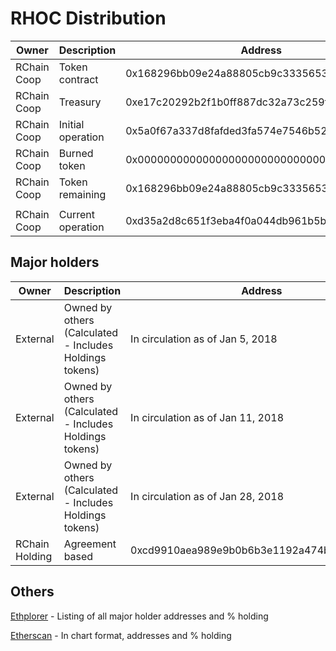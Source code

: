
# RHOC Distribution

| Owner | Description | Address | Original | Current | 
| --- | --- | --- | --- | --- |
| RChain Coop| Token contract | 0x168296bb09e24a88805cb9c33356536b980d3fc5 | NA | [1,000,000,000](https://etherscan.io/token/0x168296bb09e24a88805cb9c33356536b980d3fc5) |
| RChain Coop| Treasury | 0xe17c20292b2f1b0ff887dc32a73c259fae25f03b | 1,000,000,000 | [200,000,001](https://etherscan.io/token/0x168296bb09e24a88805cb9c33356536b980d3fc5?a=0xe17c20292b2f1b0ff887dc32a73c259fae25f03b) |
| RChain Coop| Initial operation | 0x5a0f67a337d8fafded3fa574e7546b529c96df89 | 800,000,000| [0](https://etherscan.io/token/0x168296bb09e24a88805cb9c33356536b980d3fc5?a=0x5a0f67a337d8fafded3fa574e7546b529c96df89) |
| RChain Coop | Burned token | 0x0000000000000000000000000000000000000000 | NA |[129,336,426](https://etherscan.io/tx/0x6ec4ba967996c698c08efa8bad134139e0dfe99123ef726fc48a897a0f843ccc) | 
| RChain Coop| Token remaining | 0x168296bb09e24a88805cb9c33356536b980d3fc5 | 1,000,000,000 | 870,663,574 |
|  |  |  |  | |
| RChain Coop| Current operation | 0xd35a2d8c651f3eba4f0a044db961b5b0ccf68a2d | NA| [See balance](https://etherscan.io/token/0x168296bb09e24a88805cb9c33356536b980d3fc5?a=0xd35a2d8c651f3eba4f0a044db961b5b0ccf68a2d) |

## Major holders

| Owner | Description | Address | Original | Current | 
| --- | --- | --- | --- | --- |
| External | Owned by others (Calculated - Includes Holdings tokens)  | In circulation as of Jan 5, 2018|  | 240,036,224 |
| External | Owned by others (Calculated - Includes Holdings tokens)  | In circulation as of Jan 11, 2018|  | 243,909,701 |
| External | Owned by others (Calculated - Includes Holdings tokens)  | In circulation as of Jan 28, 2018|  | 344,086,288 |
| RChain Holding| Agreement based | 0xcd9910aea989e9b0b6b3e1192a474b5200e88c6b | 105,000,000 |[See balance](https://etherscan.io/token/0x168296bb09e24a88805cb9c33356536b980d3fc5?a=0xcd9910aea989e9b0b6b3e1192a474b5200e88c6b) |

## Others

[Ethplorer](
https://ethplorer.io/address/0x168296bb09e24a88805cb9c33356536b980d3fc5#pageSize=100&tab=tab-holders) - Listing of all major holder addresses and % holding

[Etherscan](https://etherscan.io/token/tokenholderchart/0x168296bb09e24a88805cb9c33356536b980d3fc5) - In chart format, addresses and % holding
